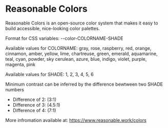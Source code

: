 # Reasonable Colors
Reasonable Colors is an open-source color system that makes it easy to build accessible, nice-looking color palettes.

Format for CSS variables: --color-COLORNAME-SHADE

Available values for COLORNAME:
	gray,
	rose, raspberry, red, orange, cinnamon, amber, yellow, lime,
	chartreuse, green, emerald, aquamarine, teal, cyan, powder, sky
	cerulean, azure, blue, indigo, violet, purple, magenta, pink

Available values for SHADE:
	1, 2, 3, 4, 5, 6

Minimum contrast can be inferred by the difference bewtween two SHADE numbers

- Difference of 2: (3:1)
- Difference of 3: (4.5:1)
- Difference of 4: (7:1)

More infromation available at: https://www.reasonable.work/colors 